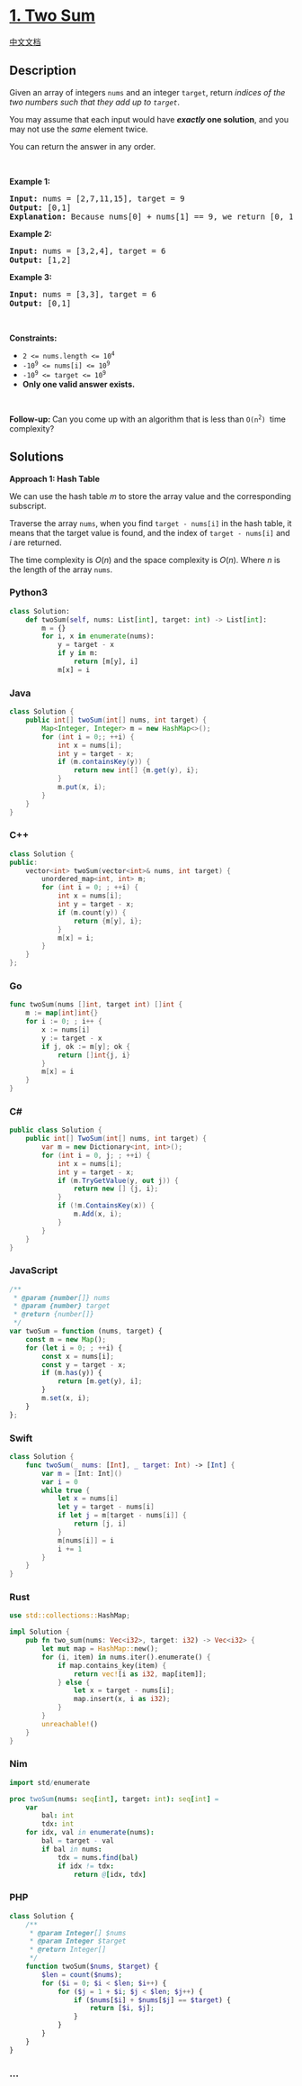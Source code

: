 # [1. Two Sum](https://leetcode.com/problems/two-sum)

[中文文档](/solution/0000-0099/0001.Two%20Sum/README.md)

## Description

<p>Given an array of integers <code>nums</code>&nbsp;and an integer <code>target</code>, return <em>indices of the two numbers such that they add up to <code>target</code></em>.</p>

<p>You may assume that each input would have <strong><em>exactly</em> one solution</strong>, and you may not use the <em>same</em> element twice.</p>

<p>You can return the answer in any order.</p>

<p>&nbsp;</p>
<p><strong class="example">Example 1:</strong></p>

<pre>
<strong>Input:</strong> nums = [2,7,11,15], target = 9
<strong>Output:</strong> [0,1]
<strong>Explanation:</strong> Because nums[0] + nums[1] == 9, we return [0, 1].
</pre>

<p><strong class="example">Example 2:</strong></p>

<pre>
<strong>Input:</strong> nums = [3,2,4], target = 6
<strong>Output:</strong> [1,2]
</pre>

<p><strong class="example">Example 3:</strong></p>

<pre>
<strong>Input:</strong> nums = [3,3], target = 6
<strong>Output:</strong> [0,1]
</pre>

<p>&nbsp;</p>
<p><strong>Constraints:</strong></p>

<ul>
	<li><code>2 &lt;= nums.length &lt;= 10<sup>4</sup></code></li>
	<li><code>-10<sup>9</sup> &lt;= nums[i] &lt;= 10<sup>9</sup></code></li>
	<li><code>-10<sup>9</sup> &lt;= target &lt;= 10<sup>9</sup></code></li>
	<li><strong>Only one valid answer exists.</strong></li>
</ul>

<p>&nbsp;</p>
<strong>Follow-up:&nbsp;</strong>Can you come up with an algorithm that is less than&nbsp;<code>O(n<sup>2</sup>)&nbsp;</code>time complexity?

## Solutions

**Approach 1: Hash Table**

We can use the hash table $m$ to store the array value and the corresponding subscript.

Traverse the array `nums`, when you find `target - nums[i]` in the hash table, it means that the target value is found, and the index of `target - nums[i]` and $i$ are returned.

The time complexity is $O(n)$ and the space complexity is $O(n)$. Where $n$ is the length of the array `nums`.

<!-- tabs:start -->

### **Python3**

```python
class Solution:
    def twoSum(self, nums: List[int], target: int) -> List[int]:
        m = {}
        for i, x in enumerate(nums):
            y = target - x
            if y in m:
                return [m[y], i]
            m[x] = i
```

### **Java**

```java
class Solution {
    public int[] twoSum(int[] nums, int target) {
        Map<Integer, Integer> m = new HashMap<>();
        for (int i = 0;; ++i) {
            int x = nums[i];
            int y = target - x;
            if (m.containsKey(y)) {
                return new int[] {m.get(y), i};
            }
            m.put(x, i);
        }
    }
}
```

### **C++**

```cpp
class Solution {
public:
    vector<int> twoSum(vector<int>& nums, int target) {
        unordered_map<int, int> m;
        for (int i = 0; ; ++i) {
            int x = nums[i];
            int y = target - x;
            if (m.count(y)) {
                return {m[y], i};
            }
            m[x] = i;
        }
    }
};
```

### **Go**

```go
func twoSum(nums []int, target int) []int {
	m := map[int]int{}
	for i := 0; ; i++ {
		x := nums[i]
		y := target - x
		if j, ok := m[y]; ok {
			return []int{j, i}
		}
		m[x] = i
	}
}
```

### **C#**

```cs
public class Solution {
    public int[] TwoSum(int[] nums, int target) {
        var m = new Dictionary<int, int>();
        for (int i = 0, j; ; ++i) {
            int x = nums[i];
            int y = target - x;
            if (m.TryGetValue(y, out j)) {
                return new [] {j, i};
            }
            if (!m.ContainsKey(x)) {
                m.Add(x, i);
            }
        }
    }
}
```

### **JavaScript**

```js
/**
 * @param {number[]} nums
 * @param {number} target
 * @return {number[]}
 */
var twoSum = function (nums, target) {
    const m = new Map();
    for (let i = 0; ; ++i) {
        const x = nums[i];
        const y = target - x;
        if (m.has(y)) {
            return [m.get(y), i];
        }
        m.set(x, i);
    }
};
```

### **Swift**

```swift
class Solution {
    func twoSum(_ nums: [Int], _ target: Int) -> [Int] {
        var m = [Int: Int]()
        var i = 0
        while true {
            let x = nums[i]
            let y = target - nums[i]
            if let j = m[target - nums[i]] {
                return [j, i]
            }
            m[nums[i]] = i
            i += 1
        }
    }
}
```

### **Rust**

```rust
use std::collections::HashMap;

impl Solution {
    pub fn two_sum(nums: Vec<i32>, target: i32) -> Vec<i32> {
        let mut map = HashMap::new();
        for (i, item) in nums.iter().enumerate() {
            if map.contains_key(item) {
                return vec![i as i32, map[item]];
            } else {
                let x = target - nums[i];
                map.insert(x, i as i32);
            }
        }
        unreachable!()
    }
}
```

### **Nim**

```nim
import std/enumerate

proc twoSum(nums: seq[int], target: int): seq[int] =
    var
        bal: int
        tdx: int
    for idx, val in enumerate(nums):
        bal = target - val
        if bal in nums:
            tdx = nums.find(bal)
            if idx != tdx:
                return @[idx, tdx]
```

### **PHP**

```php
class Solution {
    /**
     * @param Integer[] $nums
     * @param Integer $target
     * @return Integer[]
     */
    function twoSum($nums, $target) {
        $len = count($nums);
        for ($i = 0; $i < $len; $i++) {
            for ($j = 1 + $i; $j < $len; $j++) {
                if ($nums[$i] + $nums[$j] == $target) {
                    return [$i, $j];
                }
            }
        }
    }
}
```

### **...**

```

```

<!-- tabs:end -->
